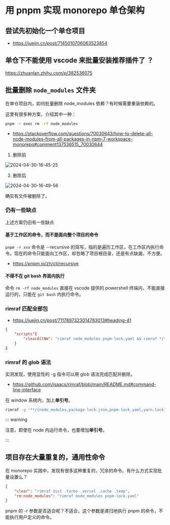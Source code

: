# 用 pnpm 实现 monorepo 单仓架构

## 尝试先初始化一个单仓项目

- https://juejin.cn/post/7145010706063523854

## 单仓下不能使用 vscode 来批量安装推荐插件了 ？

https://zhuanlan.zhihu.com/p/382536075

## 批量删除 `node_modules` 文件夹

在单仓项目内，如何批量删除 node_modules 依赖？有时候需要重装依赖的。

这里有很多种方案，介绍其中一种：

```bash
pnpm -r exec rm -rf node_modules
```

- https://stackoverflow.com/questions/70030643/how-to-delete-all-node-modules-from-all-packages-in-npm-7-workspace-monorepo#comment137536515_70030644

1. 删除前

![2024-04-30-16-45-25](https://gh-img-store.ruan-cat.com/img/2024-04-30-16-45-25.png)

2. 删除后

![2024-04-30-16-49-56](https://gh-img-store.ruan-cat.com/img/2024-04-30-16-49-56.png)

确实有文件被删除了。

### 仍有一些缺点

上述方案仍旧有一些缺点

#### 基于工作区的命令，而不是面向整个项目的命令

`pnpm -r xxx` 命令是 --recursive 的简写，指的是遍历工作区，在工作区内执行命令。现在的命令只能面向工作区，却忽略了项目根目录，还是有点缺漏，不方便。

- https://pnpm.io/zh/cli/recursive

#### 不得不在 git bash 界面内执行

命令 `rm -rf node_modules` 直接在 vscode 提供的 powershell 终端内，不能直接运行的，只能在 `git bash` 内执行命令。

### rimraf 匹配全部包

- https://juejin.cn/post/7117897323014783013#heading-41

```json
{
	"scripts"{
		"clearAllNm": "rimraf node_modules pnpm-lock.yaml && rimraf */**/node_modules"
	}
}
```

### rimraf 的 glob 语法

实测发现，使用显性的 -g 指令可以用 glob 语法完成匹配并删除。

- https://github.com/isaacs/rimraf/blob/main/README.md#command-line-interface

在 window 系统内，加上**单引号**。

```bash
rimraf -g '**/{node_modules,package-lock.json,pnpm-lock.yaml,yarn.lock}'
```

::: warning

注意，即使在 node 内运行命令，也要增加**单引号**。

:::

## 项目存在大量重复的，通用性命令

在 monorepo 实践中，发现有很多这种重复的，冗余的命令。有什么方式实现批量设置么？

```json
{
	"clear": "rimraf dist .turbo .vercel .cache .temp",
	"rm:node_modules": "rimraf node_modules pnpm-lock.yaml"
}
```

pnpm 的 -r 参数是否适合呢？不适合，这个参数是递归地执行 pnpm 的命令，不能执行用户定义的命令。
